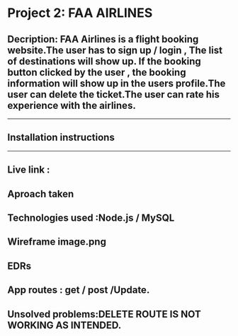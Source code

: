 # Project 2: FAA AIRLINES 

## Decription:  FAA Airlines is a flight booking website.The user has to sign up / login , The list of destinations will show up. If the booking button clicked by the user , the booking information will show up in the users profile.The user can delete the ticket.The user can rate his experience with the airlines.

---

## Installation instructions

 
---

## Live link :
## Aproach taken 
## Technologies used :Node.js / MySQL
## Wireframe image.png
## EDRs
## App routes : get / post /Update.
## Unsolved problems:DELETE ROUTE IS NOT WORKING AS INTENDED.

 
